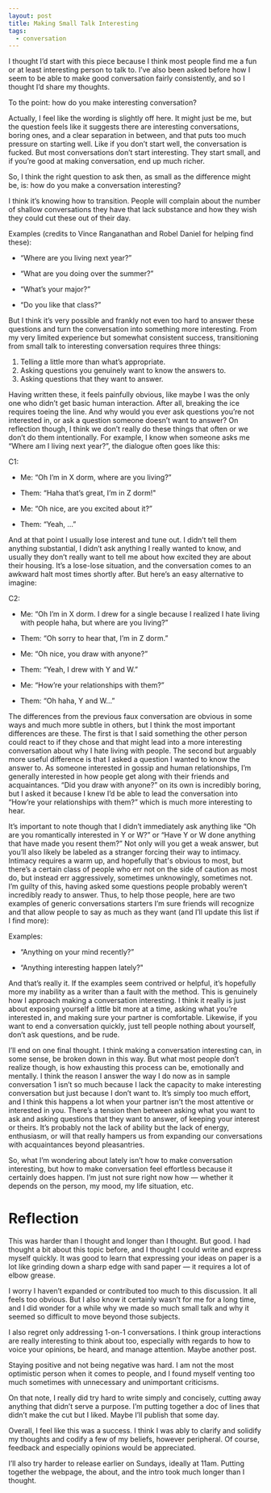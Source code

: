 ```yaml
---
layout: post
title: Making Small Talk Interesting
tags:
  - conversation
---
```


I thought I’d start with this piece because I think most people find me a fun or at least interesting person to talk to. I’ve also been asked before how I seem to be able to make good conversation fairly consistently, and so I thought I’d share my thoughts.

To the point: how do you make interesting conversation?

Actually, I feel like the wording is slightly off here. It might just be me, but the question feels like it suggests there are interesting conversations, boring ones, and a clear separation in between, and that puts too much pressure on starting well. Like if you don’t start well, the conversation is fucked. But most conversations don’t start interesting. They start small, and if you’re good at making conversation, end up much richer. 

So, I think the right question to ask then, as small as the difference might be, is: how do you make a conversation interesting? 

I think it’s knowing how to transition. People will complain about the number of shallow conversations they have that lack substance and how they wish they could cut these out of their day. 

Examples (credits to Vince Ranganathan and Robel Daniel for helping find these):

- “Where are you living next year?” 

- “What are you doing over the summer?” 

- “What’s your major?”

- “Do you like that class?”

But I think it’s very possible and frankly not even too hard to answer these questions and turn the conversation into something more interesting. From my very limited experience but somewhat consistent success, transitioning from small talk to interesting conversation requires three things:

1. Telling a little more than what’s appropriate.
2. Asking questions you genuinely want to know the answers to. 
3. Asking questions that they want to answer.

Having written these, it feels painfully obvious, like maybe I was the only one who didn’t get basic human interaction. After all, breaking the ice requires toeing the line. And why would you ever ask questions you’re not interested in, or ask a question someone doesn’t want to answer? On reflection though, I think we don’t really do these things that often or we don’t do them intentionally. For example, I know when someone asks me “Where am I living next year?”, the dialogue often goes like this:

C1:

- Me: “Oh I’m in X dorm, where are you living?”

- Them: “Haha that’s great, I’m in Z dorm!"

- Me: “Oh nice, are you excited about it?”

- Them: “Yeah, …”

And at that point I usually lose interest and tune out. I didn’t tell them anything substantial, I didn’t ask anything I really wanted to know, and usually they don’t really want to tell me about how excited they are about their housing. It’s a lose-lose situation, and the conversation comes to an awkward halt most times shortly after. But here’s an easy alternative to imagine:

C2:

- Me: “Oh I’m in X dorm. I drew for a single because I realized I hate living with people haha, but where are you living?”

- Them: “Oh sorry to hear that, I’m in Z dorm.”

- Me: “Oh nice, you draw with anyone?”

- Them: “Yeah, I drew with Y and W.”

- Me: “How’re your relationships with them?”

- Them: “Oh haha, Y and W…”

The differences from the previous faux conversation are obvious in some ways and much more subtle in others, but I think the most important differences are these. The first is that I said something the other person could react to if they chose and that might lead into a more interesting conversation about why I hate living with people. The second but arguably more useful difference is that I asked a question I wanted to know the answer to. As someone interested in gossip and human relationships, I’m generally interested in how people get along with their friends and acquaintances. “Did you draw with anyone?” on its own is incredibly boring, but I asked it because I knew I’d be able to lead the conversation into “How’re your relationships with them?” which is much more interesting to hear.

It’s important to note though that I didn’t immediately ask anything like “Oh are you romantically interested in Y or W?” or “Have Y or W done anything that have made you resent them?” Not only will you get a weak answer, but you’ll also likely be labeled as a stranger forcing their way to intimacy. Intimacy requires a warm up, and hopefully that's obvious to most, but there’s a certain class of people who err not on the side of caution as most do, but instead err aggressively, sometimes unknowingly, sometimes not. I’m guilty of this, having asked some questions people probably weren’t incredibly ready to answer. Thus, to help those people, here are two examples of generic conversations starters I’m sure friends will recognize and that allow people to say as much as they want (and I’ll update this list if I find more):

Examples:

- “Anything on your mind recently?”

- “Anything interesting happen lately?"

And that’s really it. If the examples seem contrived or helpful, it’s hopefully more my inability as a writer than a fault with the method. This is genuinely how I approach making a conversation interesting. I think it really is just about exposing yourself a little bit more at a time, asking what you’re interested in, and making sure your partner is comfortable. Likewise, if you want to end a conversation quickly, just tell people nothing about yourself, don’t ask questions, and be rude. 

I’ll end on one final thought. I think making a conversation interesting can, in some sense, be broken down in this way. But what most people don’t realize though, is how exhausting this process can be, emotionally and mentally. I think the reason I answer the way I do now as in sample conversation 1 isn’t so much because I lack the capacity to make interesting conversation but just because I don’t want to. It’s simply too much effort, and I think this happens a lot when your partner isn’t the most attentive or interested in you. There’s a tension then between asking what you want to ask and asking questions that they want to answer, of keeping your interest or theirs. It’s probably not the lack of ability but the lack of energy, enthusiasm, or will that really hampers us from expanding our conversations with acquaintances beyond pleasantries. 

So, what I’m wondering about lately isn’t how to make conversation interesting, but how to make conversation feel effortless because it certainly does happen. I’m just not sure right now how — whether it depends on the person, my mood, my life situation, etc.

# Reflection

This was harder than I thought and longer than I thought. But good. I had thought a bit about this topic before, and I thought I could write and express myself quickly. It was good to learn that expressing your ideas on paper is a lot like grinding down a sharp edge with sand paper — it requires a lot of elbow grease. 

I worry I haven’t expanded or contributed too much to this discussion. It all feels too obvious. But I also know it certainly wasn’t for me for a long time, and I did wonder for a while why we made so much small talk and why it seemed so difficult to move beyond those subjects. 

I also regret only addressing 1-on-1 conversations. I think group interactions are really interesting to think about too, especially with regards to how to voice your opinions, be heard, and manage attention. Maybe another post.

Staying positive and not being negative was hard. I am not the most optimistic person when it comes to people, and I found myself venting too much sometimes with unnecessary and unimportant criticisms.

On that note, I really did try hard to write simply and concisely, cutting away anything that didn’t serve a purpose. I’m putting together a doc of lines that didn’t make the cut but I liked. Maybe I’ll publish that some day.

Overall, I feel like this was a success. I think I was ably to clarify and solidify my thoughts and codify a few of my beliefs, however peripheral. Of course, feedback and especially opinions would be appreciated.

I’ll also try harder to release earlier on Sundays, ideally at 11am. Putting together the webpage, the about, and the intro took much longer than I thought.
